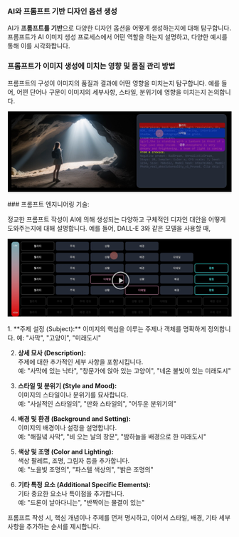### AI와 프롬프트 기반 디자인 옵션 생성

AI가 **프롬프트를 기반**으로 다양한 디자인 옵션을 어떻게 생성하는지에 대해 탐구합니다. 프롬프트가 AI 이미지 생성 프로세스에서 어떤 역할을 하는지 설명하고, 다양한 예시를 통해 이를 시각화합니다.

### 프롬프트가 이미지 생성에 미치는 영향 및 품질 관리 방법

프롬프트의 구성이 이미지의 품질과 결과에 어떤 영향을 미치는지 탐구합니다. 예를 들어, 어떤 단어나 구문이 이미지의 세부사항, 스타일, 분위기에 영향을 미치는지 논의합니다.


<p align="center">
  <img src="../../img/image11.PNG" alt="Generative AI in Architecture">
</p>
### 프롬프트 엔지니어링 기술:

정교한 프롬프트 작성이 AI에 의해 생성되는 다양하고 구체적인 디자인 대안을 어떻게 도와주는지에 대해 설명합니다. 예를 들어, DALL-E 3와 같은 모델을 사용할 때,
<p align="center">
  <img src="../../img/image12.PNG" alt="Generative AI in Architecture">
</p>
1. **주제 설정 (Subject):**    
   이미지의 핵심을 이루는 주제나 객체를 명확하게 정의합니다.  
   예: "사막", "고양이", "미래도시"

2. **상세 묘사 (Description):**    
   주제에 대한 추가적인 세부 사항을 포함시킵니다.  
   예: "사막에 있는 낙타", "창문가에 앉아 있는 고양이", "네온 불빛이 있는 미래도시"

3. **스타일 및 분위기 (Style and Mood):**    
   이미지의 스타일이나 분위기를 묘사합니다.  
   예: "사실적인 스타일의", "만화 스타일의", "어두운 분위기의"

4. **배경 및 환경 (Background and Setting):**    
   이미지의 배경이나 설정을 설명합니다.  
   예: "해질녘 사막", "비 오는 날의 창문", "밤하늘을 배경으로 한 미래도시"

5. **색상 및 조명 (Color and Lighting):**    
   색상 팔레트, 조명, 그림자 등을 추가합니다.  
   예: "노을빛 조명의", "파스텔 색상의", "밝은 조명의"

6. **기타 특정 요소 (Additional Specific Elements):**    
   기타 중요한 요소나 특이점을 추가합니다.  
   예: "드론이 날아다니는", "반짝이는 물결이 있는"

프롬프트 작성 시, 핵심 개념이나 주제를 먼저 명시하고, 이어서 스타일, 배경, 기타 세부 사항을 추가하는 순서를 제시합니다.
